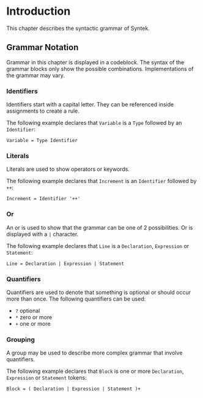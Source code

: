 # Introduction

This chapter describes the syntactic grammar of Syntek.

## Grammar Notation

Grammar in this chapter is displayed in a codeblock. The syntax of the grammar blocks only show the possible combinations. Implementations of the grammar may vary.

### Identifiers
Identifiers start with a capital letter. They can be referenced inside assignments to create a rule.

The following example declares that `Variable` is a `Type` followed by an `Identifier`:
```grammar
Variable = Type Identifier
```

### Literals
Literals are used to show operators or keywords.

The following example declares that `Increment` is an `Identifier` followed by `++`:
```grammar
Increment = Identifier '++'
```

### Or
An or is used to show that the grammar can be one of 2 possibilities. Or is displayed with a `|` character.

The following example declares that `Line` is a `Declaration`, `Expression` or `Statement`:
```grammar
Line = Declaration | Expression | Statement
```

### Quantifiers
Quantifiers are used to denote that something is optional or should occur more than once. The following quantifiers can be used:
- `?` optional
- `*` zero or more
- `+` one or more

### Grouping
A group may be used to describe more complex grammar that involve quantifiers.

The following example declares that `Block` is one or more `Declaration`, `Expression` or `Statement` tokens:
```grammar
Block = ( Declaration | Expression | Statement )+
```
